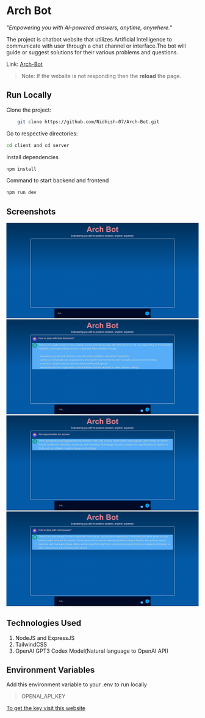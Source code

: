 # Arch Bot

_"Empowering you with AI-powered answers, anytime, anywhere."_

The project is chatbot website that utilizes Artificial Intelligence to communicate with user through a chat channel or interface.The bot will guide or suggest solutions for their various problems and questions.

Link: [Arch-Bot](https://arch-bot.vercel.app/)


> Note: If the website is not responding then the **reload** the page.

## Run Locally

Clone the project:

```bash
    git clone https://github.com/Nidhish-07/Arch-Bot.git
```

Go to respective directories:

```bash
cd client and cd server
```

Install dependencies

```bash
npm install
```

Command to start backend and frontend

```bash
npm run dev
```

## Screenshots

![Screenshot1](./client/public/screenshots/s1.png)
![Screenshot2](./client/public/screenshots/s2.png)
![Screenshot3](./client/public/screenshots/s3.png)
![Screenshot4](./client/public/screenshots/s4.png)
## Technologies Used

1. NodeJS and ExpressJS
2. TailwindCSS
3. OpenAI GPT3 Codex Model(Natural language to OpenAI API)

## Environment Variables

Add this environment variable to your .env to run locally

> OPENAI_API_KEY

[To get the key visit this website](https://beta.openai.com/examples)
